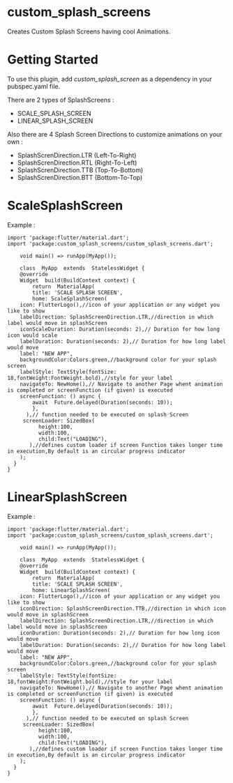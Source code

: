 
# custom_splash_screens
Creates Custom Splash Screens having cool Animations.

# Getting Started
To use this plugin, add *custom_splash_screen* as a dependency in your pubspec.yaml file.

There are  2 types of SplashScreens :
 - SCALE_SPLASH_SCREEN
 - LINEAR_SPLASH_SCREEN

Also there are 4 Splash Screen Directions to customize animations on your own :

 - SplashScrenDirection.LTR (Left-To-Right)
 - SplashScrenDirection.RTL (Right-To-Left)
 - SplashScrenDirection.TTB (Top-To-Bottom)
 - SplashScrenDirection.BTT (Bottom-To-Top)

# ScaleSplashScreen
Example : 

	import 'package:flutter/material.dart';  
	import 'package:custom_splash_screens/custom_splash_screens.dart';
        
        void main() => runApp(MyApp());  
       
	    class  MyApp  extends  StatelessWidget {
	    @override
	    Widget  build(BuildContext context) {
		    return  MaterialApp(
		    title: 'SCALE SPLASH SCREEN',
		    home: ScaleSplashScreen(
	    icon: FlutterLogo(),//icon of your application or any widget you like to show
	    labelDirection: SplashScreenDirection.LTR,//direction in which label would move in splashScreen
	    iconScaleDuration: Duration(seconds: 2),// Duration for how long icon would scale
	    labelDuration: Duration(seconds: 2),// Duration for how long label would move
	    label: "NEW APP",    
	    backgroundColor:Colors.green,//background color for your splash screen
	    labelStyle: TextStyle(fontSize: 18,fontWeight:FontWeight.bold),//style for your label
        navigateTo: NewHome(),// Navigate to another Page whent animation is completed or screenFunction (if given) is executed
        screenFunction: () async {
		    await  Future.delayed(Duration(seconds: 10));
            },
          ),// function needed to be executed on splash Screen
         screenLoader: SizedBox(
	          height:100,
	          width:100,
	          child:Text("LOADING"),
	       ),//defines custom loader if screen Function takes longer time in execution,By default is an circular progress indicator
	    );
      }
    }
    
# LinearSplashScreen
Example : 

	import 'package:flutter/material.dart';  
	import 'package:custom_splash_screens/custom_splash_screens.dart';
        
        void main() => runApp(MyApp());  
       
	    class  MyApp  extends  StatelessWidget {
	    @override
	    Widget  build(BuildContext context) {
		    return  MaterialApp(
		    title: 'SCALE SPLASH SCREEN',
		    home: LinearSplashScreen(
	    icon: FlutterLogo(),//icon of your application or any widget you like to show
	    iconDirection: SplashScreenDirection.TTB,//direction in which icon would move in splashScreen
	    labelDirection: SplashScreenDirection.LTR,//direction in which label would move in splashScreen
	    iconDuration: Duration(seconds: 2),// Duration for how long icon would move
	    labelDuration: Duration(seconds: 2),// Duration for how long label would move
	    label: "NEW APP",    
	    backgroundColor:Colors.green,//background color for your splash screen
	    labelStyle: TextStyle(fontSize: 18,fontWeight:FontWeight.bold),//style for your label
        navigateTo: NewHome(),// Navigate to another Page whent animation is completed or screenFunction (if given) is executed
        screenFunction: () async {
		    await  Future.delayed(Duration(seconds: 10));
            },
          ),// function needed to be executed on splash Screen
         screenLoader: SizedBox(
	          height:100,
	          width:100,
	          child:Text("LOADING"),
	       ),//defines custom loader if screen Function takes longer time in execution,By default is an circular progress indicator
	    );
      }
    }
